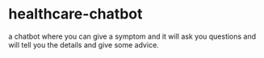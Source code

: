# healthcare-chatbot
a chatbot where you can give a symptom and it will ask you questions and will tell you the details and give some advice.
